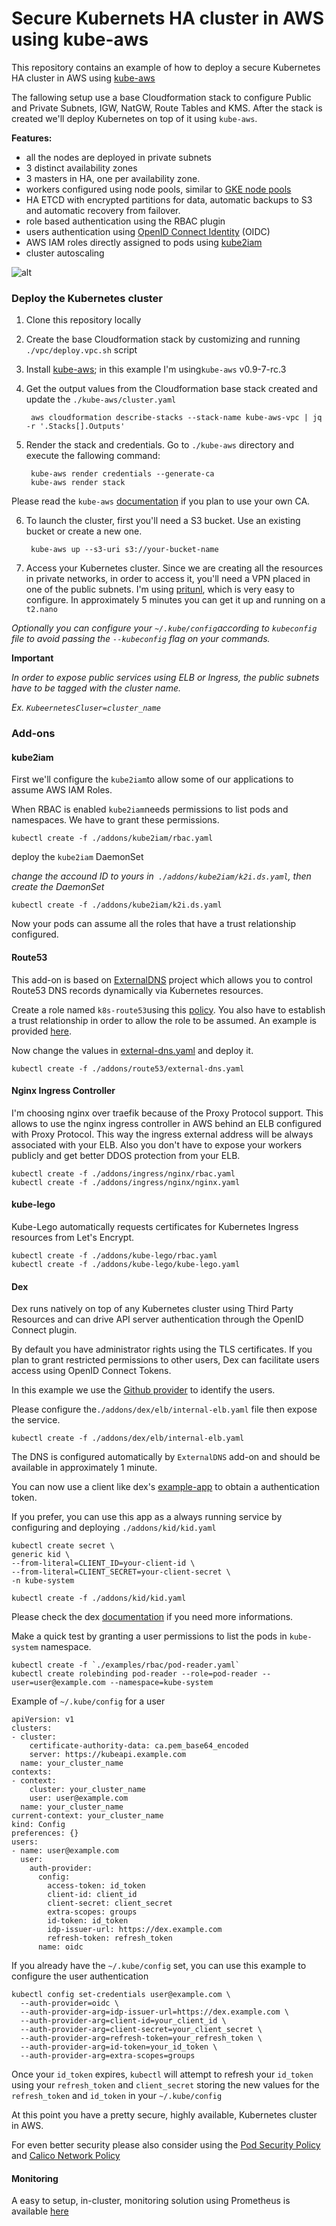 # Secure Kubernets HA cluster in AWS using kube-aws

This repository contains an example of how to deploy a secure Kubernetes HA cluster in AWS using [kube-aws](https://github.com/kubernetes-incubator/kube-aws)

The fallowing setup use a base Cloudformation stack to configure Public and Private Subnets, IGW, NatGW, Route Tables and KMS. After the stack is created we'll deploy Kubernetes on top of it using `kube-aws`.

**Features:**

* all the nodes are deployed in private subnets
* 3 distinct availability zones
* 3 masters in HA, one per availability zone.
* workers configured using node pools, similar to [GKE node pools](https://cloud.google.com/container-engine/docs/node-pools)
* HA ETCD with encrypted partitions for data, automatic backups to S3 and automatic recovery from failover.
* role based authentication using the RBAC plugin
* users authentication using [OpenID Connect Identity](https://kubernetes.io/docs/admin/authentication/#openid-connect-tokens) (OIDC)
* AWS IAM roles directly assigned to pods using [kube2iam](https://github.com/jtblin/kube2iam)
* cluster autoscaling

![alt](https://www.camil.org/content/images/2017/05/kube-aws-secure.png)


### Deploy the Kubernetes cluster

1. Clone this repository locally

2. Create the base Cloudformation stack by customizing and running `./vpc/deploy.vpc.sh` script

3. Install [kube-aws](https://github.com/kubernetes-incubator/kube-aws); in this example I'm using`kube-aws` v0.9-7-rc.3

4. Get the output values from the Cloudformation base stack created and update the `./kube-aws/cluster.yaml`

        aws cloudformation describe-stacks --stack-name kube-aws-vpc | jq -r '.Stacks[].Outputs'



5. Render the stack and credentials. Go to `./kube-aws` directory and execute the fallowing command:

        kube-aws render credentials --generate-ca
        kube-aws render stack
Please read the `kube-aws` [documentation](https://github.com/kubernetes-incubator/kube-aws/blob/master/Documentation/kubernetes-on-aws-render.md) if you plan to use your own CA.

6. To launch the cluster, first you'll need a S3 bucket. Use an existing bucket or create a new one.

        kube-aws up --s3-uri s3://your-bucket-name

7. Access your Kubernetes cluster. Since we are creating all the resources in private networks, in order to access it, you'll need a VPN placed in one of the public subnets. I'm using [pritunl](https://docs.pritunl.com/docs/installation), which is very easy to configure. In approximately 5 minutes you can get it up and running on a `t2.nano`


*Optionally you can configure your `~/.kube/config`according to `kubeconfig` file to avoid passing the `--kubeconfig` flag on your commands.*

**Important**

*In order to expose public services using ELB or Ingress, the public subnets have to be tagged with the cluster name.*

*Ex. `KubeernetesCluser=cluster_name`*

### Add-ons

#### kube2iam
First we'll configure the `kube2iam`to allow some of our applications to assume AWS IAM Roles.

When RBAC is enabled `kube2iam`needs permissions to list pods and namespaces. We have to grant these permissions.

    kubectl create -f ./addons/kube2iam/rbac.yaml

 deploy the `kube2iam` DaemonSet

*change the accound ID to yours in` ./addons/kube2iam/k2i.ds.yaml`, then create the DaemonSet*

    kubectl create -f ./addons/kube2iam/k2i.ds.yaml

Now your pods can assume all the roles that have a trust relationship configured.

#### Route53

This add-on is based on [ExternalDNS](https://github.com/kubernetes-incubator/external-dns) project which allows you to control Route53 DNS records dynamically via Kubernetes resources.

Create a role named `k8s-route53`using this [policy](https://github.com/camilb/kube-aws-secure/blob/master/addons/route53/route53-policy.json). You also have to establish a trust relationship in order to allow the role to be assumed. An example is provided [here](https://github.com/camilb/kube-aws-secure/blob/master/addons/route53/route53-trust.json).

Now change the values in [external-dns.yaml](https://github.com/camilb/kube-aws-secure/blob/master/addons/route53/external-dns.yaml) and deploy it.

    kubectl create -f ./addons/route53/external-dns.yaml

#### Nginx Ingress Controller

I'm choosing nginx over traefik because of the Proxy Protocol support. This allows to use the nginx ingress controller in AWS behind an ELB configured with Proxy Protocol. This way the ingress external address will be always associated with your ELB. Also you don't have to expose your workers publicly and get better DDOS protection from your ELB.

    kubectl create -f ./addons/ingress/nginx/rbac.yaml
    kubectl create -f ./addons/ingress/nginx/nginx.yaml

#### kube-lego
Kube-Lego automatically requests certificates for Kubernetes Ingress resources from Let's Encrypt.

    kubectl create -f ./addons/kube-lego/rbac.yaml
    kubectl create -f ./addons/kube-lego/kube-lego.yaml



#### Dex
Dex runs natively on top of any Kubernetes cluster using Third Party Resources and can drive API server authentication through the OpenID Connect plugin.

By default you have administrator rights using the TLS certificates. If you plan to grant restricted permissions to other users, Dex can facilitate users access using OpenID Connect Tokens.

In this example we use the [Github provider](https://github.com/coreos/dex/blob/master/Documentation/github-connector.md) to identify the users.

Please configure the`./addons/dex/elb/internal-elb.yaml` file then expose the service.

    kubectl create -f ./addons/dex/elb/internal-elb.yaml

The DNS is configured automatically by `ExternalDNS` add-on and should be available in  approximately 1 minute.

You can now use a client like dex's [example-app](https://github.com/coreos/dex/tree/master/cmd/example-app) to obtain a authentication token.

If you prefer, you can use this app as a always running service by configuring and deploying `./addons/kid/kid.yaml`

    kubectl create secret \
    generic kid \
    --from-literal=CLIENT_ID=your-client-id \
    --from-literal=CLIENT_SECRET=your-client-secret \
    -n kube-system    

    kubectl create -f ./addons/kid/kid.yaml

Please check the dex [documentation](https://github.com/coreos/dex/tree/master/Documentation) if you need more informations.

Make a quick test by granting a user permissions to list the pods in `kube-system` namespace.

    kubectl create -f `./examples/rbac/pod-reader.yaml`
    kubectl create rolebinding pod-reader --role=pod-reader --user=user@example.com --namespace=kube-system


Example of `~/.kube/config` for a user

    apiVersion: v1
    clusters:
    - cluster:
        certificate-authority-data: ca.pem_base64_encoded
        server: https://kubeapi.example.com
      name: your_cluster_name
    contexts:
    - context:
        cluster: your_cluster_name
        user: user@example.com
      name: your_cluster_name
    current-context: your_cluster_name
    kind: Config
    preferences: {}
    users:
    - name: user@example.com
      user:
        auth-provider:
          config:
            access-token: id_token
            client-id: client_id
            client-secret: client_secret
            extra-scopes: groups
            id-token: id_token
            idp-issuer-url: https://dex.example.com
            refresh-token: refresh_token
          name: oidc

If you already have the `~/.kube/config` set, you can use this example to configure the user authentication

    kubectl config set-credentials user@example.com \
      --auth-provider=oidc \
      --auth-provider-arg=idp-issuer-url=https://dex.example.com \
      --auth-provider-arg=client-id=your_client_id \
      --auth-provider-arg=client-secret=your_client_secret \
      --auth-provider-arg=refresh-token=your_refresh_token \
      --auth-provider-arg=id-token=your_id_token \
      --auth-provider-arg=extra-scopes=groups

Once your `id_token` expires, `kubectl` will attempt to refresh your `id_token` using your `refresh_token` and `client_secret` storing the new values for the `refresh_token` and `id_token` in your `~/.kube/config`

At this point you have a pretty secure, highly available, Kubernetes cluster in AWS.

For even better security please also consider using the [Pod Security Policy](https://kubernetes.io/docs/concepts/policy/pod-security-policy/) and [Calico Network Policy](https://www.projectcalico.org/calico-network-policy-comes-to-kubernetes/)

#### Monitoring
A easy to setup, in-cluster, monitoring solution using Prometheus is available [here](https://github.com/camilb/prometheus-kubernetes)

